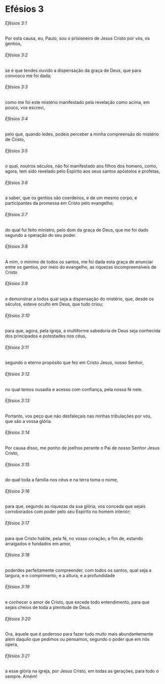 # Efésios 3

###### Efésios 3:1

Por esta causa, eu, Paulo, sou o prisioneiro de Jesus Cristo por vós, os gentios,

###### Efésios 3:2

se é que tendes ouvido a dispensação da graça de Deus, que para convosco me foi dada;

###### Efésios 3:3

como me foi este mistério manifestado pela revelação como acima, em pouco, vos escrevi,

###### Efésios 3:4

pelo que, quando ledes, podeis perceber a minha compreensão do mistério de Cristo,

###### Efésios 3:5

o qual, noutros séculos, não foi manifestado aos filhos dos homens, como, agora, tem sido revelado pelo Espírito aos seus santos apóstolos e profetas,

###### Efésios 3:6

a saber, que os gentios são coerdeiros, e de um mesmo corpo, e participantes da promessa em Cristo pelo evangelho;

###### Efésios 3:7

do qual fui feito ministro, pelo dom da graça de Deus, que me foi dado segundo a operação do seu poder.

###### Efésios 3:8

A mim, o mínimo de todos os santos, me foi dada esta graça de anunciar entre os gentios, por meio do evangelho, as riquezas incompreensíveis de Cristo

###### Efésios 3:9

e demonstrar a todos qual seja a dispensação do mistério, que, desde os séculos, esteve oculto em Deus, que tudo criou;

###### Efésios 3:10

para que, agora, pela igreja, a multiforme sabedoria de Deus seja conhecida dos principados e potestades nos céus,

###### Efésios 3:11

segundo o eterno propósito que fez em Cristo Jesus, nosso Senhor,

###### Efésios 3:12

no qual temos ousadia e acesso com confiança, pela nossa fé nele.

###### Efésios 3:13

Portanto, vos peço que não desfaleçais nas minhas tribulações por vós, que são a vossa glória.

###### Efésios 3:14

Por causa disso, me ponho de joelhos perante o Pai de nosso Senhor Jesus Cristo,

###### Efésios 3:15

do qual toda a família nos céus e na terra toma o nome,

###### Efésios 3:16

para que, segundo as riquezas da sua glória, vos conceda que sejais corroborados com poder pelo seu Espírito no homem interior;

###### Efésios 3:17

para que Cristo habite, pela fé, no vosso coração; a fim de, estando arraigados e fundados em amor,

###### Efésios 3:18

poderdes perfeitamente compreender, com todos os santos, qual seja a largura, e o comprimento, e a altura, e a profundidade

###### Efésios 3:19

e conhecer o amor de Cristo, que excede todo entendimento, para que sejais cheios de toda a plenitude de Deus.

###### Efésios 3:20

Ora, àquele que é poderoso para fazer tudo muito mais abundantemente além daquilo que pedimos ou pensamos, segundo o poder que em nós opera,

###### Efésios 3:21

a esse glória na igreja, por Jesus Cristo, em todas as gerações, para todo o sempre. Amém!


